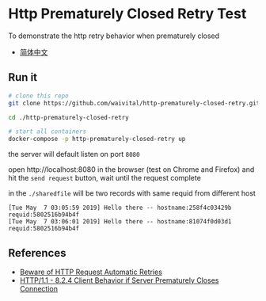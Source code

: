 # Http Prematurely Closed Retry Test

To demonstrate the http retry behavior when prematurely closed

- [简体中文](README_CN.md)

## Run it

```bash
# clone this repo
git clone https://github.com/waivital/http-prematurely-closed-retry.git

cd ./http-prematurely-closed-retry

# start all containers
docker-compose -p http-prematurely-closed-retry up
```

the server will default listen on port `8080`

open http://localhost:8080 in the browser (test on Chrome and Firefox) and hit the `send request` button, wait until the request complete

in the `./sharedfile` will be two records with same requid from different host
```
[Tue May  7 03:05:59 2019] Hello there -- hostname:258f4c03429b requid:5802516b94b4f
[Tue May  7 03:06:01 2019] Hello there -- hostname:81074f0d03d1 requid:5802516b94b4f
```

## References

- [Beware of HTTP Request Automatic Retries](https://blogs.oracle.com/ravello/beware-http-requests-automatic-retries)
- [HTTP/1.1 - 8.2.4 Client Behavior if Server Prematurely Closes Connection](https://www.w3.org/Protocols/rfc2616/rfc2616-sec8.html)
